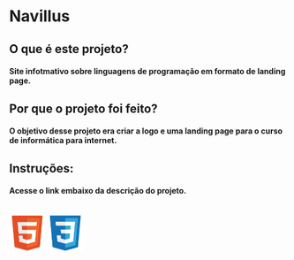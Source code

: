 # Navillus

##

## O que é este projeto?
#### Site infotmativo sobre linguagens de programação em formato de landing page.

## Por que o projeto foi feito?
#### O objetivo desse projeto era criar a logo e uma landing page para o curso de informática para internet.

## Instruções:
#### Acesse o link embaixo da descrição do projeto.

<div style="display: inline_block"><br>
  <img align="center" alt="HTML" height="65" width="65" src="https://raw.githubusercontent.com/devicons/devicon/master/icons/html5/html5-original.svg">   <img align="center" alt="CSS" height="65" width="65" src="https://raw.githubusercontent.com/devicons/devicon/master/icons/css3/css3-original.svg">
</div>

